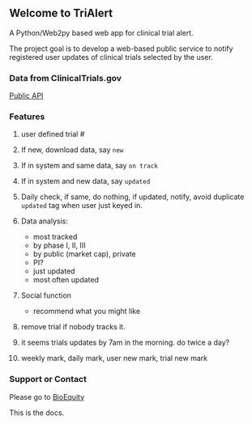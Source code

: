 ## Welcome to TriAlert

A Python/Web2py based web app for clinical trial alert.

The project goal is to develop a web-based public service to notify registered user updates of clinical trials selected by the user.

### Data from ClinicalTrials.gov

[Public API](https://clinicaltrials.gov/ct2/resources/download) 

### Features

1. user defined trial #
2. If new, download data, say `new`
3. If in system and same data, say `on track`
4. If in system and new data, say `updated`
5. Daily check, if same, do nothing, if updated, notify, avoid duplicate `updated` tag when user just keyed in.
6. Data analysis: 
    * most tracked
    * by phase I, II, III
    * by public (market cap), private
    * PI?
    * just updated
    * most often updated
7. Social function
    * recommend what you might like

8. remove trial if nobody tracks it.
9. it seems trials updates by 7am in the morning. do twice a day?
10. weekly mark, daily mark, user new mark, trial new mark

### Support or Contact

Please go to [BioEquity](http://bioequity.org)

This is the docs.
